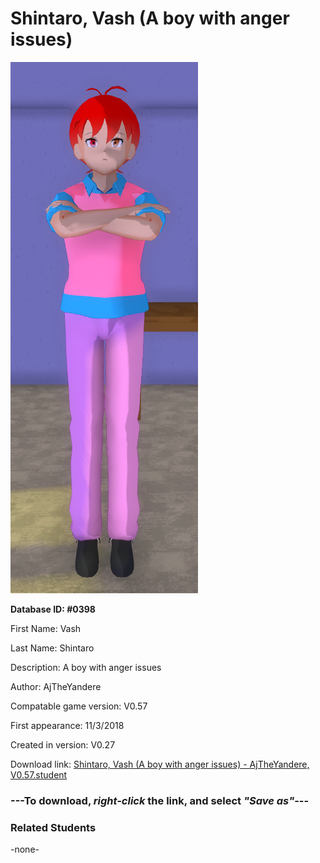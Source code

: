 # Shintaro, Vash (A boy with anger issues)

<img src="../../Files/Images/Shintaro, Vash (A boy with anger issues).png" title="Shintaro, Vash (A boy with anger issues) - AjTheYandere, V0.57">

**Database ID: #0398**

First Name: Vash

Last Name: Shintaro

Description: A boy with anger issues

Author: AjTheYandere

Compatable game version: V0.57

First appearance: 11/3/2018

Created in version: V0.27

Download link: <a href="https://raw.githubusercontent.com/Arbiter1223/Daigaku-Gurashi-Custom-Students/master/Files/Student%20Files/Shintaro%2C%20Vash%20(A%20boy%20with%20anger%20issues)%20-%20AjTheYandere%2C%20V0.57.student">Shintaro, Vash (A boy with anger issues) - AjTheYandere, V0.57.student</a>

### ---**To download, _right-click_ the link, and select _"Save as"_**---

### Related Students

-none-
